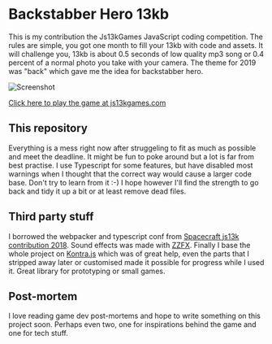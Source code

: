 # Backstabber Hero 13kb
This is my contribution the Js13kGames JavaScript coding competition. The rules are simple, you got one month to fill your 13kb with code and assets. It will challenge you, 13kb is about 0.5 seconds of low quality mp3 song or 0.4 percent of a normal photo you take with your camera. The theme for 2019 was "back" which gave me the idea for backstabber hero.

![Screenshot](https://raw.githubusercontent.com/nkholski/backstabberhero/master/gitscreenshot.png)

[Click here to play the game at js13kgames.com](https://js13kgames.com/entries/backstabber-hero)

## This repository
Everything is a mess right now after struggeling to fit as much as possible and meet the deadline. It might be fun to poke around but a lot is far from best practise. I use Typescript for some features, but have disabled most warnings when I thought that the correct way would cause a larger code base. Don't try to learn from it :-) I hope however I'll find the strength to go back and tidy it up a bit or at least remove dead files.

## Third party stuff
I borrowed the webpacker and typescript conf from [Spacecraft js13k contribution 2018](https://github.com/tricsi/spacecraft). Sound effects was made with [ZZFX](https://zzfx.3d2k.com/). Finally I base the whole project on [Kontra.js](https://straker.github.io/kontra/) which was of great help, even the parts that I stripped away later or customised made it possible for progress while I used it. Great library for prototyping or small games.

## Post-mortem
I love reading game dev post-mortems and hope to write something on this project soon. Perhaps even two, one for inspirations behind the game and one for tech stuff.
